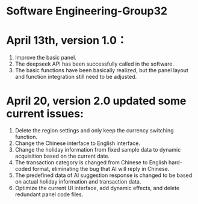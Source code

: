 # Software Engineering-Group32
# April 13th, version 1.0：
1. Improve the basic panel.
2. The deepseek API has been successfully called in the software.
3. The basic functions have been basically realized, but the panel layout and function integration still need to be adjusted.

# April 20, version 2.0 updated some current issues:
1. Delete the region settings and only keep the currency switching function.
2. Change the Chinese interface to English interface.
3. Change the holiday information from fixed sample data to dynamic acquisition based on the current date.
4. The transaction category is changed from Chinese to English hard-coded format, eliminating the bug that AI will reply in Chinese.
5. The predefined data of AI suggestion response is changed to be based on actual holiday information and transaction data.
6. Optimize the current UI interface, add dynamic effects, and delete redundant panel code files.
